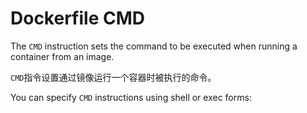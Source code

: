 # Dockerfile CMD

The `CMD` instruction sets the command to be executed when running a container from an image.

`CMD`指令设置通过镜像运行一个容器时被执行的命令。

You can specify `CMD` instructions using shell or exec forms: